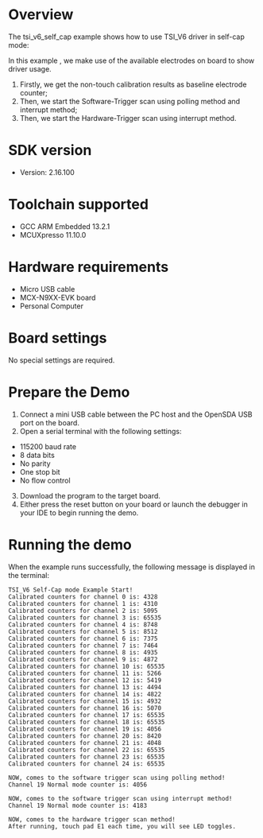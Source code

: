 Overview
========
The tsi_v6_self_cap example shows how to use TSI_V6 driver in self-cap mode:

In this example , we make use of the available electrodes on board to show driver usage.
1. Firstly, we get the non-touch calibration results as baseline electrode counter;
2. Then, we start the Software-Trigger scan using polling method and interrupt method;
3. Then, we start the Hardware-Trigger scan using interrupt method.


SDK version
===========
- Version: 2.16.100

Toolchain supported
===================
- GCC ARM Embedded  13.2.1
- MCUXpresso  11.10.0

Hardware requirements
=====================
- Micro USB cable
- MCX-N9XX-EVK board
- Personal Computer

Board settings
==============
No special settings are required.

Prepare the Demo
================
1. Connect a mini USB cable between the PC host and the OpenSDA USB port on the board.
2.  Open a serial terminal with the following settings:
   - 115200 baud rate
   - 8 data bits
   - No parity
   - One stop bit
   - No flow control
3. Download the program to the target board.
4. Either press the reset button on your board or launch the debugger in your IDE to begin running the demo.

Running the demo
================
When the example runs successfully, the following message is displayed in the terminal:

~~~~~~~~~~~~~~~~~~~~~
TSI_V6 Self-Cap mode Example Start!
Calibrated counters for channel 0 is: 4328 
Calibrated counters for channel 1 is: 4310 
Calibrated counters for channel 2 is: 5095 
Calibrated counters for channel 3 is: 65535 
Calibrated counters for channel 4 is: 8748 
Calibrated counters for channel 5 is: 8512 
Calibrated counters for channel 6 is: 7375 
Calibrated counters for channel 7 is: 7464 
Calibrated counters for channel 8 is: 4935 
Calibrated counters for channel 9 is: 4872 
Calibrated counters for channel 10 is: 65535 
Calibrated counters for channel 11 is: 5266 
Calibrated counters for channel 12 is: 5419 
Calibrated counters for channel 13 is: 4494 
Calibrated counters for channel 14 is: 4822 
Calibrated counters for channel 15 is: 4932 
Calibrated counters for channel 16 is: 5070 
Calibrated counters for channel 17 is: 65535 
Calibrated counters for channel 18 is: 65535 
Calibrated counters for channel 19 is: 4056 
Calibrated counters for channel 20 is: 8420 
Calibrated counters for channel 21 is: 4048 
Calibrated counters for channel 22 is: 65535 
Calibrated counters for channel 23 is: 65535 
Calibrated counters for channel 24 is: 65535 

NOW, comes to the software trigger scan using polling method!
Channel 19 Normal mode counter is: 4056

NOW, comes to the software trigger scan using interrupt method!
Channel 19 Normal mode counter is: 4183

NOW, comes to the hardware trigger scan method!
After running, touch pad E1 each time, you will see LED toggles.
~~~~~~~~~~~~~~~~~~~~~
